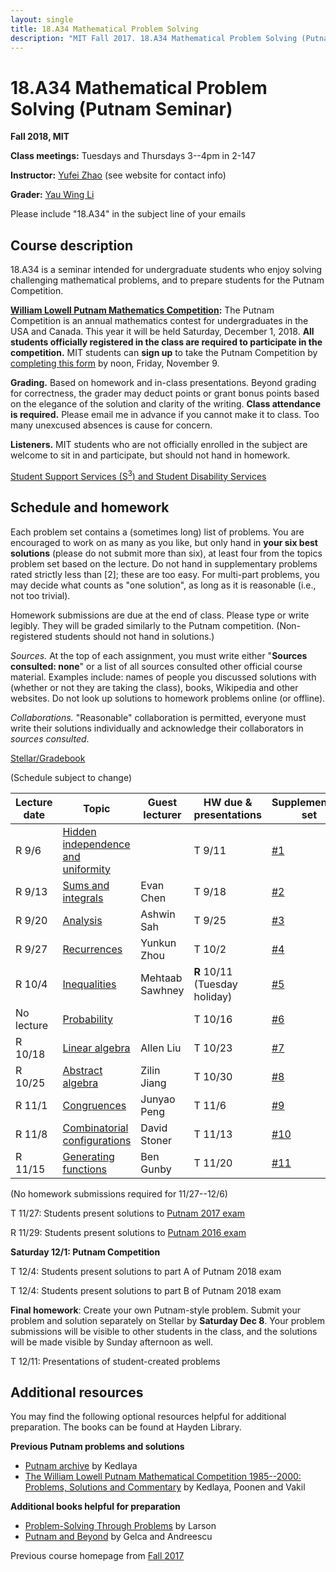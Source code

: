 ```yaml
---
layout: single
title: 18.A34 Mathematical Problem Solving
description: "MIT Fall 2017. 18.A34 Mathematical Problem Solving (Putnam Seminar)"
---
```


18.A34 Mathematical Problem Solving (Putnam Seminar)
====================================================

**Fall 2018, MIT**

**Class meetings:** Tuesdays and Thursdays 3--4pm in 2-147

**Instructor:** [Yufei Zhao](http://yufeizhao.com) (see website for contact info)

**Grader:** [Yau Wing Li](http://math.mit.edu/directory/profile.php?pid=2116)

Please include "18.A34" in the subject line of your emails

## Course description

18.A34 is a seminar intended for undergraduate students who enjoy solving challenging mathematical problems, and to prepare students for the Putnam Competition.

**[William Lowell Putnam Mathematics Competition](http://math.scu.edu/putnam/):** The Putnam Competition is an annual mathematics
contest for undergraduates in the USA and Canada.  This year it will be held Saturday, December 1, 2018.
**All students officially registered in the class are required to participate in the competition.** MIT students can **sign up** to take the Putnam Competition by [completing this form](https://goo.gl/forms/4u7fE0aUwD51NxQ33) by noon, Friday, November 9.

**Grading.** Based on homework and in-class presentations. Beyond grading for correctness, the grader may deduct points or grant bonus points based on the elegance of the solution and clarity of the writing. **Class attendance is required.** Please email me in advance if you cannot make it to class. Too many unexcused absences is cause for concern.

**Listeners.** MIT students who are not officially enrolled in the subject are welcome to sit in and participate, but should not hand in homework.

[Student Support Services (S<sup>3</sup>) and Student Disability Services](s3)

## Schedule and homework

Each problem set contains a (sometimes long) list of problems. You are encouraged to work on as many as you like, but only hand in **your six best solutions** (please do not submit more than six), at least four from the topics problem set based on the lecture. Do not hand in supplementary problems rated strictly less than [2]; these are too easy. For multi-part problems, you may decide what counts as "one solution", as long as it is reasonable (i.e., not too trivial).

Homework submissions are due at the end of class. Please type or write legibly. They will be graded similarly to the Putnam competition. (Non-registered students should not hand in solutions.)

_Sources._ At the top of each assignment, you must write either "**Sources consulted: none**" or a list of all sources consulted other official course material. Examples include: names of people you discussed solutions with (whether or not they are taking the class), books, Wikipedia and other websites. Do not look up solutions to homework problems online (or offline).

_Collaborations._ "Reasonable" collaboration is permitted, everyone must write their solutions individually and acknowledge their collaborators in _sources consulted_.

[Stellar/Gradebook](http://stellar.mit.edu/S/course/18/fa18/18.A34/)

(Schedule subject to change)

| Lecture date  |   Topic    |  Guest lecturer  |  HW due & presentations | Supplementary set |
|---------------|------------|------------------|-------------------------------|------------------------|
| R 9/6  | [Hidden independence and uniformity](indep.pdf) |      |    T 9/11 |  [\#1](hw1.pdf)
| R 9/13  | [Sums and integrals](sums-integrals.pdf)          | Evan Chen | T 9/18 |  [\#2](hw2.pdf)
| R 9/20  | [Analysis](analysis.pdf) | Ashwin Sah | T 9/25 |  [\#3](hw3.pdf)
| R 9/27  | [Recurrences](recurrence.pdf) | Yunkun Zhou | T 10/2 |  [\#4](hw4.pdf)
| R 10/4 | [Inequalities](ineq.pdf) | Mehtaab Sawhney | **R** 10/11 (Tuesday holiday) |  [\#5](hw5.pdf)
| No lecture | [Probability](prob.pdf) | | T 10/16           |  [\#6](hw6.pdf)
| R 10/18 | [Linear algebra](linalg.pdf) | Allen Liu | T 10/23 |  [\#7](hw7.pdf)
| R 10/25 | [Abstract algebra](algebra.pdf) | Zilin Jiang | T 10/30 |  [\#8](hw8.pdf)
| R 11/1 | [Congruences](congruences.pdf) | Junyao Peng  | T 11/6 |  [\#9](hw9.pdf)
| R 11/8 | [Combinatorial configurations](combo.pdf) | David Stoner | T 11/13 |  [\#10](hw10.pdf)
| R 11/15 | [Generating functions](genfn.pdf) | Ben Gunby | T 11/20 |  [\#11](hw11.pdf)

(No homework submissions required for 11/27--12/6)

T 11/27: Students present solutions to [Putnam 2017 exam](https://kskedlaya.org/putnam-archive/2017.pdf)

R 11/29: Students present solutions to [Putnam 2016 exam](https://kskedlaya.org/putnam-archive/2016.pdf)

**Saturday 12/1: Putnam Competition**

T 12/4: Students present solutions to part A of Putnam 2018 exam

T 12/4: Students present solutions to part B of Putnam 2018 exam

**Final homework**: Create your own Putnam-style problem. Submit your problem and solution separately on Stellar by **Saturday Dec 8**. Your problem submissions will be visible to other students in the class, and the solutions will be made visible by Sunday afternoon as well.

T 12/11: Presentations of student-created problems

## Additional resources

You may find the following optional resources helpful for additional preparation. The books can be found at Hayden Library.

**Previous Putnam problems and solutions**

- [Putnam archive](http://kskedlaya.org/putnam-archive/) by Kedlaya
- [The William Lowell Putnam Mathematical Competition 1985--2000: Problems, Solutions and Commentary](https://www.amazon.com/William-Lowell-Mathematical-Competition-1985-2000/dp/0883858274) by Kedlaya, Poonen and Vakil

**Additional books helpful for preparation**

- [Problem-Solving Through Problems](https://www.amazon.com/Problem-Solving-Through-Problems-Problem-Mathematics/dp/0387961712/) by Larson
- [Putnam and Beyond](https://www.amazon.com/Putnam-Beyond-Razvan-Gelca/dp/0387257659/) by Gelca and Andreescu

Previous course homepage from [Fall 2017](fa17/)
